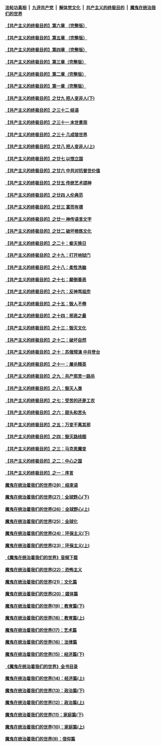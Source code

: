 ####  [法轮功真相](../../../../basic/blob/master/README.md?t=05180931) &nbsp;|&nbsp; [九评共产党](../../../../9ping.md/blob/master/README.md?t=05180931) &nbsp;|&nbsp; [解体党文化](../../../../jtdwh.md/blob/master/README.md?t=05180931)  &nbsp;|&nbsp; [共产主义的终极目的](../../../../gczydzjmd.md/blob/master/README.md?t=05180931) &nbsp;|&nbsp; [魔鬼在统治我们的世界](../../../../mgztzwmdsj.md/blob/master/README.md?t=05180931) 

#### [【共产主义的终极目的】第六章 （完整版）](../pages/nsc422/n11428913.md?t=05180931) 

#### [【共产主义的终极目的】第五章 （完整版）](../pages/nsc422/n11428912.md?t=05180931) 

#### [【共产主义的终极目的】第四章 （完整版）](../pages/nsc422/n11428907.md?t=05180931) 

#### [【共产主义的终极目的】第三章（完整版）](../pages/nsc422/n11428848.md?t=05180931) 

#### [【共产主义的终极目的】第二章（完整版）](../pages/nsc422/n11428831.md?t=05180931) 

#### [【共产主义的终极目的】第一章（完整版）](../pages/nsc422/n11417651.md?t=05180931) 

#### [【共产主义的终极目的】之廿九 把人变非人(下)](../pages/nsc422/n11344140.md?t=05180931) 

#### [【共产主义的终极目的】之三十二 结语](../pages/nsc422/n11360535.md?t=05180931) 

#### [【共产主义的终极目的】之三十一 末世景观](../pages/nsc422/n11351129.md?t=05180931) 

#### [【共产主义的终极目的】之三十 几成狼世界](../pages/nsc422/n11348280.md?t=05180931) 

#### [【共产主义的终极目的】之廿八 把人变非人(上)](../pages/nsc422/n11340492.md?t=05180931) 

#### [【共产主义的终极目的】之廿七 以恨立国](../pages/nsc422/n11336944.md?t=05180931) 

#### [【共产主义的终极目的】之廿六 中共对抗普世价值](../pages/nsc422/n11324785.md?t=05180931) 

#### [【共产主义的终极目的】之廿五 传统艺术颂神](../pages/nsc422/n11296396.md?t=05180931) 

#### [【共产主义的终极目的】之廿四 人伦典范](../pages/nsc422/n11296397.md?t=05180931) 

#### [【共产主义的终极目的】之廿三 富而有德](../pages/nsc422/n11283598.md?t=05180931) 

#### [【共产主义的终极目的】之廿一 神传语言文字](../pages/nsc422/n11263265.md?t=05180931) 

#### [【共产主义的终极目的】之廿二 破坏修炼文化](../pages/nsc422/n11245728.md?t=05180931) 

#### [【共产主义的终极目的】之二十：偷天换日](../pages/nsc422/n11238846.md?t=05180931) 

#### [【共产主义的终极目的】之十九：打开地狱门](../pages/nsc422/n11206376.md?t=05180931) 

#### [【共产主义的终极目的】之十八：柔性洗脑](../pages/nsc422/n11199994.md?t=05180931) 

#### [【共产主义的终极目的】之十七：颠倒善恶](../pages/nsc422/n11179782.md?t=05180931) 

#### [【共产主义的终极目的】之十六：反神骂祖宗](../pages/nsc422/n11166798.md?t=05180931) 

#### [【共产主义的终极目的】之十五：毁人不倦](../pages/nsc422/n11166792.md?t=05180931) 

#### [【共产主义的终极目的】之十四：邪恶之最](../pages/nsc422/n11150249.md?t=05180931) 

#### [【共产主义的终极目的】之十三：毁灭文化](../pages/nsc422/n11135227.md?t=05180931) 

#### [【共产主义的终极目的】之十二：破坏自然](../pages/nsc422/n11135214.md?t=05180931) 

#### [【共产主义的终极目的】之十：苏俄预演 中共登台](../pages/nsc422/n11118424.md?t=05180931) 

#### [【共产主义的终极目的】之十一：屠杀精英](../pages/nsc422/n11118442.md?t=05180931) 

#### [【共产主义的终极目的】之九：共产邪灵一路杀](../pages/nsc422/n11114139.md?t=05180931) 

#### [【共产主义的终极目的】之八：毁灭人类](../pages/nsc422/n11108503.md?t=05180931) 

#### [【共产主义的终极目的】之七：受苦的还是工农](../pages/nsc422/n11101809.md?t=05180931) 

#### [【共产主义的终极目的】之六：甜头和苦头](../pages/nsc422/n11096971.md?t=05180931) 

#### [【共产主义的终极目的】之五：万变不离其邪](../pages/nsc422/n11091285.md?t=05180931) 

#### [【共产主义的终极目的】之四：毁灭路线图](../pages/nsc422/n11086284.md?t=05180931) 

#### [【共产主义的终极目的】之三：马克思魔变](../pages/nsc422/n11061941.md?t=05180931) 

#### [【共产主义的终极目的】之二：中心之国](../pages/nsc422/n11047728.md?t=05180931) 

#### [【共产主义的终极目的】之一：序言](../pages/nsc422/n11086077.md?t=05180931) 

#### [魔鬼在统治着我们的世界(28)：结束语](../pages/nsc422/n10936246.md?t=05180931) 

#### [魔鬼在统治着我们的世界(27)：全球野心(下)](../pages/nsc422/n10928319.md?t=05180931) 

#### [魔鬼在统治着我们的世界(26)：全球野心(上)](../pages/nsc422/n10900318.md?t=05180931) 

#### [魔鬼在统治着我们的世界(25)：全球化](../pages/nsc422/n10788205.md?t=05180931) 

#### [魔鬼在统治着我们的世界(24)：环保主义(下)](../pages/nsc422/n10695307.md?t=05180931) 

#### [魔鬼在统治着我们的世界(23)：环保主义(上)](../pages/nsc422/n10688613.md?t=05180931) 

#### [《魔鬼在统治着我们的世界》音频下载](../pages/nsc422/n10635553.md?t=05180931) 

#### [魔鬼在统治着我们的世界(22)：恐怖主义](../pages/nsc422/n10614727.md?t=05180931) 

#### [魔鬼在统治着我们的世界(21)：文化篇](../pages/nsc422/n10597706.md?t=05180931) 

#### [魔鬼在统治着我们的世界(20)：媒体篇](../pages/nsc422/n10586579.md?t=05180931) 

#### [魔鬼在统治着我们的世界(19)：教育篇(下)](../pages/nsc422/n10564808.md?t=05180931) 

#### [魔鬼在统治着我们的世界(18)：教育篇(上)](../pages/nsc422/n10526970.md?t=05180931) 

#### [魔鬼在统治着我们的世界(17)：艺术篇](../pages/nsc422/n10499093.md?t=05180931) 

#### [魔鬼在统治着我们的世界(16)：法律篇](../pages/nsc422/n10485969.md?t=05180931) 

#### [魔鬼在统治着我们的世界(15)：经济篇(下)](../pages/nsc422/n10469975.md?t=05180931) 

#### [《魔鬼在统治着我们的世界》全书目录](../pages/nsc422/n10464261.md?t=05180931) 

#### [魔鬼在统治着我们的世界(14)：经济篇(上)](../pages/nsc422/n10457370.md?t=05180931) 

#### [魔鬼在统治着我们的世界(13)：政治篇(下)](../pages/nsc422/n10448270.md?t=05180931) 

#### [魔鬼在统治着我们的世界(12)：政治篇(上)](../pages/nsc422/n10444576.md?t=05180931) 

#### [魔鬼在统治着我们的世界(11)：家庭篇(下)](../pages/nsc422/n10440961.md?t=05180931) 

#### [魔鬼在统治着我们的世界(10)：家庭篇(上)](../pages/nsc422/n10435448.md?t=05180931) 

#### [魔鬼在统治着我们的世界(9)：信仰篇](../pages/nsc422/n10432159.md?t=05180931) 

